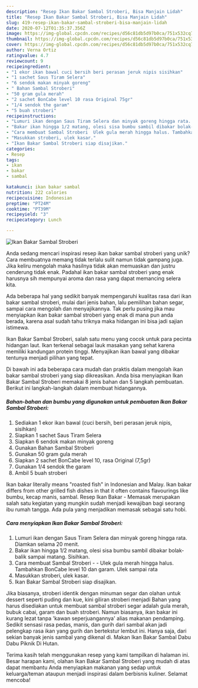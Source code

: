 ```yaml
---
description: "Resep Ikan Bakar Sambal Stroberi, Bisa Manjain Lidah"
title: "Resep Ikan Bakar Sambal Stroberi, Bisa Manjain Lidah"
slug: 419-resep-ikan-bakar-sambal-stroberi-bisa-manjain-lidah
date: 2020-07-12T01:35:37.356Z
image: https://img-global.cpcdn.com/recipes/d56c81db5d97b0ca/751x532cq70/ikan-bakar-sambal-stroberi-foto-resep-utama.jpg
thumbnail: https://img-global.cpcdn.com/recipes/d56c81db5d97b0ca/751x532cq70/ikan-bakar-sambal-stroberi-foto-resep-utama.jpg
cover: https://img-global.cpcdn.com/recipes/d56c81db5d97b0ca/751x532cq70/ikan-bakar-sambal-stroberi-foto-resep-utama.jpg
author: Verna Ortiz
ratingvalue: 4.7
reviewcount: 9
recipeingredient:
- "1 ekor ikan bawal cuci bersih beri perasan jeruk nipis sisihkan"
- "1 sachet Saus Tiram Selera"
- "6 sendok makan minyak goreng"
- " Bahan Sambal Stroberi"
- "50 gram gula merah"
- "2 sachet BonCabe level 10 rasa Original 75gr"
- "1/4 sendok the garam"
- "5 buah stroberi"
recipeinstructions:
- "Lumuri ikan dengan Saus Tiram Selera dan minyak goreng hingga rata. Diamkan selama 20 menit."
- "Bakar ikan hingga 1/2 matang, olesi sisa bumbu sambil dibakar bolak-balik sampai matang. Sisihkan."
- "Cara membuat Sambal Stroberi  Ulek gula merah hingga halus. Tambahkan BonCabe level 10 dan garam. Ulek sampai rata"
- "Masukkan stroberi, ulek kasar."
- "Ikan Bakar Sambal Stroberi siap disajikan."
categories:
- Resep
tags:
- ikan
- bakar
- sambal

katakunci: ikan bakar sambal 
nutrition: 222 calories
recipecuisine: Indonesian
preptime: "PT24M"
cooktime: "PT39M"
recipeyield: "3"
recipecategory: Lunch

---
```



![Ikan Bakar Sambal Stroberi](https://img-global.cpcdn.com/recipes/d56c81db5d97b0ca/751x532cq70/ikan-bakar-sambal-stroberi-foto-resep-utama.jpg)

Anda sedang mencari inspirasi resep ikan bakar sambal stroberi yang unik? Cara membuatnya memang tidak terlalu sulit namun tidak gampang juga. Jika keliru mengolah maka hasilnya tidak akan memuaskan dan justru cenderung tidak enak. Padahal ikan bakar sambal stroberi yang enak harusnya sih mempunyai aroma dan rasa yang dapat memancing selera kita.

Ada beberapa hal yang sedikit banyak mempengaruhi kualitas rasa dari ikan bakar sambal stroberi, mulai dari jenis bahan, lalu pemilihan bahan segar, sampai cara mengolah dan menyajikannya. Tak perlu pusing jika mau menyiapkan ikan bakar sambal stroberi yang enak di mana pun anda berada, karena asal sudah tahu triknya maka hidangan ini bisa jadi sajian istimewa.

Ikan Bakar Sambal Stroberi, salah satu menu yang cocok untuk para pecinta hidangan laut. Ikan terkenal sebagai lauk masakan yang sehat karena memiliki kandungan protein tinggi. Menyajikan ikan bawal yang dibakar tentunya menjadi pilihan yang tepat.


Di bawah ini ada beberapa cara mudah dan praktis dalam mengolah ikan bakar sambal stroberi yang siap dikreasikan. Anda bisa menyiapkan Ikan Bakar Sambal Stroberi memakai 8 jenis bahan dan 5 langkah pembuatan. Berikut ini langkah-langkah dalam membuat hidangannya.

<!--inarticleads1-->

##### Bahan-bahan dan bumbu yang digunakan untuk pembuatan Ikan Bakar Sambal Stroberi:

1. Sediakan 1 ekor ikan bawal (cuci bersih, beri perasan jeruk nipis, sisihkan)
1. Siapkan 1 sachet Saus Tiram Selera
1. Siapkan 6 sendok makan minyak goreng
1. Gunakan  Bahan Sambal Stroberi
1. Gunakan 50 gram gula merah
1. Siapkan 2 sachet BonCabe level 10, rasa Original (7,5gr)
1. Gunakan 1/4 sendok the garam
1. Ambil 5 buah stroberi


Ikan bakar literally means &#34;roasted fish&#34; in Indonesian and Malay. Ikan bakar differs from other grilled fish dishes in that it often contains flavourings like bumbu, kecap manis, sambal. Resep Ikan Bakar - Memasak merupakan salah satu kegiatan yang mungkin sudah menjadi kewajiban bagi seorang ibu rumah tangga. Ada pula yang menjadikan memasak sebagai satu hobi. 

<!--inarticleads2-->

##### Cara menyiapkan Ikan Bakar Sambal Stroberi:

1. Lumuri ikan dengan Saus Tiram Selera dan minyak goreng hingga rata. Diamkan selama 20 menit.
1. Bakar ikan hingga 1/2 matang, olesi sisa bumbu sambil dibakar bolak-balik sampai matang. Sisihkan.
1. Cara membuat Sambal Stroberi -  - Ulek gula merah hingga halus. Tambahkan BonCabe level 10 dan garam. Ulek sampai rata
1. Masukkan stroberi, ulek kasar.
1. Ikan Bakar Sambal Stroberi siap disajikan.


Jika biasanya, stroberi identik dengan minuman segar dan olahan untuk dessert seperti puding dan kue, kini giliran stroberi menjadi Bahan yang harus disediakan untuk membuat sambal stroberi segar adalah gula merah, bubuk cabai, garam dan buah stroberi. Namun biasanya, ikan bakar ini kurang lezat tanpa &#39;kawan seperjuangannya&#39; alias makanan pendamping. Sedikit sensasi rasa pedas, manis, dan gurih dari sambal akan jadi pelengkap rasa ikan yang gurih dan bertekstur lembut ini. Hanya saja, dari sekian banyak jenis sambal yang dikenal di. Makan Ikan Bakar Sambal Dabu Dabu Piknik Di Hutan. 

Terima kasih telah menggunakan resep yang kami tampilkan di halaman ini. Besar harapan kami, olahan Ikan Bakar Sambal Stroberi yang mudah di atas dapat membantu Anda menyiapkan makanan yang sedap untuk keluarga/teman ataupun menjadi inspirasi dalam berbisnis kuliner. Selamat mencoba!
